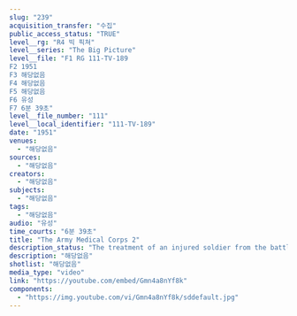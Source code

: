 ```yaml
---
slug: "239"
acquisition_transfer: "수집"
public_access_status: "TRUE"
level__rg: "R4 빅 픽쳐"
level__series: "The Big Picture"
level__file: "F1 RG 111-TV-189
F2 1951
F3 해당없음
F4 해당없음
F5 해당없음
F6 유성
F7 6분 39초"
level__file_number: "111"
level__local_identifier: "111-TV-189"
date: "1951"
venues: 
  - "해당없음"
sources: 
  - "해당없음"
creators: 
  - "해당없음"
subjects: 
  - "해당없음"
tags: 
  - "해당없음"
audio: "유성"
time_courts: "6분 39초"
title: "The Army Medical Corps 2"
description_status: "The treatment of an injured soldier from the battlefield to full recovery depicts graphically the work of the selfless, dedciated members of the Army Medical Corps."
description: "해당없음"
shotlist: "해당없음"
media_type: "video"
link: "https://youtube.com/embed/Gmn4a8nYf8k"
components: 
  - "https://img.youtube.com/vi/Gmn4a8nYf8k/sddefault.jpg"
---
```

